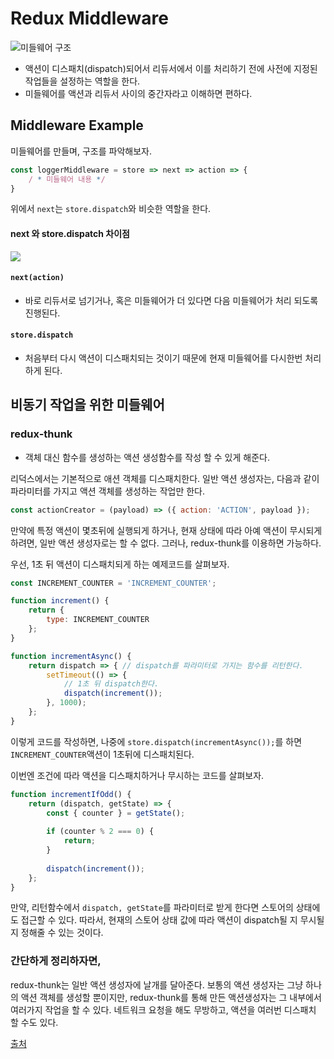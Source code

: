 # Redux Middleware
![미들웨어 구조](https://redux-advanced.vlpt.us/images/redux-middleware.png)

- 액션이 디스패치(dispatch)되어서 리듀서에서 이를 처리하기 전에 사전에 지정된 작업들을 설정하는 역할을 한다.
- 미들웨어를 액션과 리듀서 사이의 중간자라고 이해하면 편하다.

## Middleware Example
미들웨어를 만들며, 구조를 파악해보자.

```js
const loggerMiddleware = store => next => action => {
	/ * 미들웨어 내용 */
}
```

위에서 `next`는 `store.dispatch`와 비슷한 역할을 한다.

#### next 와 store.dispatch 차이점

![](https://redux-advanced.vlpt.us/images/next-vs-dispatch.png)

#### `next(action)`
- 바로 리듀서로 넘기거나, 혹은 미들웨어가 더 있다면 다음 미들웨어가 처리 되도록 진행된다. 

#### `store.dispatch`
- 처음부터 다시 액션이 디스패치되는 것이기 때문에 현재 미들웨어를 다시한번 처리하게 된다. 


## 비동기 작업을 위한 미들웨어
### redux-thunk
- 객체 대신 함수를 생성하는 액션 생성함수를 작성 할 수 있게 해준다.

리덕스에서는 기본적으로 애션 객체를 디스패치한다. 일반 액션 생성자는, 다음과 같이 파라미터를 가지고 액션 객체를 생성하는 작업만 한다.

```js
const actionCreator = (payload) => ({ action: 'ACTION', payload });
```

만약에 특정 액션이 몇초뒤에 실행되게 하거나, 현재 상태에 따라 아예 액션이 무시되게 하려면, 일반 액션 생성자로는 할 수 없다. 그러나, redux-thunk를 이용하면 가능하다.

우선, 1초 뒤 액션이 디스패치되게 하는 예제코드를 살펴보자.

```js
const INCREMENT_COUNTER = 'INCREMENT_COUNTER';

function increment() {
	return {
		type: INCREMENT_COUNTER
	};
}

function incrementAsync() {
	return dispatch => { // dispatch를 파라미터로 가지는 함수를 리턴한다.
		setTimeout(() => {
			// 1초 뒤 dispatch한다.
			dispatch(increment());
		}, 1000);
	};
}	
```

이렇게 코드를 작성하면, 나중에 `store.dispatch(incrementAsync());`를 하면 `INCREMENT_COUNTER`액션이 1초뒤에 디스패치된다.

이번엔 조건에 따라 액션을 디스패치하거나 무시하는 코드를 살펴보자.

```js
function incrementIfOdd() {
	return (dispatch, getState) => {
		const { counter } = getState();
		
		if (counter % 2 === 0) {
			return;
		}
		
		dispatch(increment());
	};
}	
```

만약, 리턴함수에서 `dispatch, getState`를 파라미터로 받게 한다면 스토어의 상태에도 접근할 수 있다.
따라서, 현재의 스토어 상태 값에 따라 액션이 dispatch될 지 무시될지 정해줄 수 있는 것이다.

### 간단하게 정리하자면,
redux-thunk는 일반 액션 생성자에 날개를 달아준다. 보통의 액션 생성자는 그냥 하나의 액션 객체를 생성할 뿐이지만, redux-thunk를 통해 만든 액션생성자는 그 내부에서 여러가지 작업을 할 수 있다. 네트워크 요청을 해도 무방하고, 액션을 여러번 디스패치 할 수도 있다.

[출처](https://redux-advanced.vlpt.us/2/01.html)
